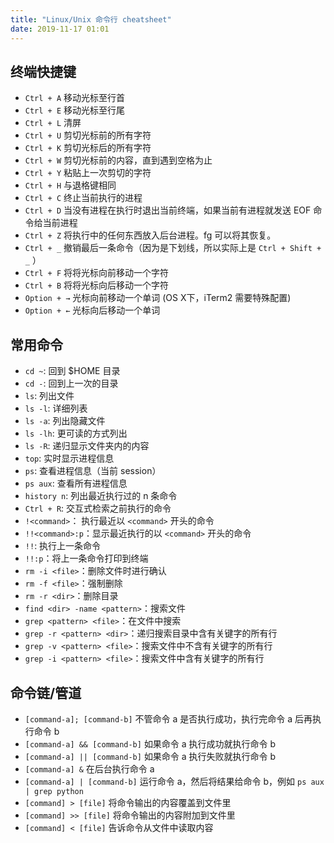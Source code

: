 ```yaml
---
title: "Linux/Unix 命令行 cheatsheet"
date: 2019-11-17 01:01
---
```


## 终端快捷键

- `Ctrl + A`    移动光标至行首
- `Ctrl + E`    移动光标至行尾
- `Ctrl + L`    清屏
- `Ctrl + U`    剪切光标前的所有字符
- `Ctrl + K`    剪切光标后的所有字符
- `Ctrl + W`    剪切光标前的内容，直到遇到空格为止
- `Ctrl + Y`    粘贴上一次剪切的字符
- `Ctrl + H`    与退格键相同
- `Ctrl + C`    终止当前执行的进程
- `Ctrl + D`    当没有进程在执行时退出当前终端，如果当前有进程就发送 EOF 命令给当前进程
- `Ctrl + Z`    将执行中的任何东西放入后台进程。fg 可以将其恢复。
- `Ctrl + _`    撤销最后一条命令（因为是下划线，所以实际上是 `Ctrl + Shift + _` ）
- `Ctrl + F`    将将光标向前移动一个字符
- `Ctrl + B`    将将光标向后移动一个字符
- `Option + →`  光标向前移动一个单词 (OS X下，iTerm2 需要特殊配置)
- `Option + ←`  光标向后移动一个单词

## 常用命令

- `cd ~`: 回到 $HOME 目录
- `cd -`: 回到上一次的目录
- `ls`: 列出文件
- `ls -l`: 详细列表
- `ls -a`: 列出隐藏文件
- `ls -lh`: 更可读的方式列出
- `ls -R`: 递归显示文件夹内的内容
- `top`: 实时显示进程信息
- `ps`: 查看进程信息（当前 session）
- `ps aux`: 查看所有进程信息
- `history n`: 列出最近执行过的 n 条命令
- `Ctrl + R`: 交互式检索之前执行的命令
- `!<command>`： 执行最近以 `<command>` 开头的命令
- `!!<command>:p`：显示最近执行的以 `<command>` 开头的命令
- `!!`: 执行上一条命令
- `!!:p`：将上一条命令打印到终端
- `rm -i <file>`：删除文件时进行确认
- `rm -f <file>`：强制删除
- `rm -r <dir>`：删除目录
- `find <dir> -name <pattern>`：搜索文件
- `grep <pattern> <file>`：在文件中搜索
- `grep -r <pattern> <dir>`：递归搜索目录中含有关键字的所有行
- `grep -v <pattern> <file>`：搜索文件中不含有关键字的所有行
- `grep -i <pattern> <file>`：搜索文件中含有关键字的所有行

## 命令链/管道

- `[command-a]; [command-b]`      不管命令 a 是否执行成功，执行完命令 a 后再执行命令 b
- `[command-a] && [command-b]`    如果命令 a 执行成功就执行命令 b
- `[command-a] || [command-b]`    如果命令 a 执行失败就执行命令 b
- `[command-a] &`                 在后台执行命令 a
- `[command-a] | [command-b]`     运行命令 a，然后将结果给命令 b，例如 `ps aux | grep python`
- `[command] > [file]`            将命令输出的内容覆盖到文件里
- `[command] >> [file]`           将命令输出的内容附加到文件里
- `[command] < [file]`            告诉命令从文件中读取内容
